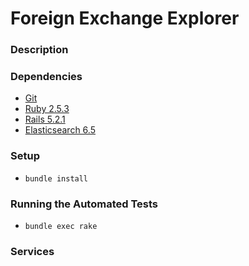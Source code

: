 # Foreign Exchange Explorer

### Description

### Dependencies

* [Git](https://git-scm.com/downloads)
* [Ruby 2.5.3](https://www.ruby-lang.org/en/)
* [Rails 5.2.1](http://rubyonrails.org/)
* [Elasticsearch 6.5](https://www.elastic.co/products/elasticsearch)

### Setup

- `bundle install`

### Running the Automated Tests

- `bundle exec rake`

### Services
